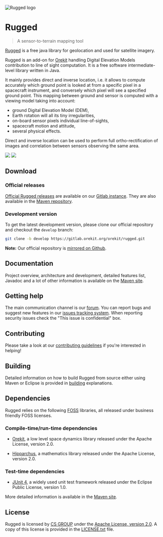 ![Rugged logo](https://www.orekit.org/rugged/img/rugged-logo-small.jpg)

# Rugged

> A sensor-to-terrain mapping tool

[Rugged](www.orekit.org/rugged/  "Rugged homepage") is a free java library for geolocation and used for satellite imagery.

Rugged is an add-on for [Orekit](https://www.orekit.org/ "Orekit homepage") handling Digital Elevation Models contribution to line of sight computation. It is a free software intermediate-level library written in Java.

It mainly provides direct and inverse location, i.e. it allows to compute accurately 
which ground point is looked at from a specific pixel in a spacecraft instrument, 
and conversely which pixel will see a specified ground point. This mapping between 
ground and sensor is computed with a viewing model taking into account:
* ground Digital Elevation Model (DEM), 
* Earth rotation will all its tiny irregularities, 
* on-board sensor pixels individual line-of-sights, 
* spacecraft motion and attitude,
* several physical effects.

Direct and inverse location can be used to perform full ortho-rectification of 
images and correlation between sensors observing the same area.


[![](https://sonar.orekit.org/api/project_badges/measure?project=org.orekit%3Arugged&metric=alert_status)](https://sonar.orekit.org/dashboard?id=org.orekit%3Arugged)
[![](https://sonar.orekit.org/api/project_badges/measure?project=org.orekit%3Arugged&metric=coverage)](https://sonar.orekit.org/dashboard?id=org.orekit%3Arugged)

## Download

### Official releases

[Official Rugged releases](https://gitlab.orekit.org/orekit/rugged/-/releases)
are available on our [Gitlab instance](https://gitlab.orekit.org/). They are
also available in the
[Maven repository](https://mvnrepository.com/artifact/org.orekit/rugged).

### Development version

To get the latest development version, please clone our official repository
and checkout the `develop` branch:

```bash
git clone -b develop https://gitlab.orekit.org/orekit/rugged.git
```
__Note:__ Our official repository is
[mirrored on Github](https://github.com/CS-SI/Rugged).

## Documentation

Project overview, architecture and development, detailed features list,
Javadoc and a lot of other information is available on the
[Maven site](https://www.orekit.org/site-rugged-development/).

## Getting help

The main communication channel is our [forum](https://forum.orekit.org/). You
can report bugs and suggest new features in our
[issues tracking system](https://gitlab.orekit.org/orekit/rugged/-/issues). When
reporting security issues check the "This issue is confidential" box.

## Contributing

Please take a look at our
[contributing guidelines](https://www.orekit.org/site-rugged-latest/contributing.html) if you're
interested in helping!

## Building

Detailed information on how to build Rugged from source either using Maven or
Eclipse is provided in [building](https://www.orekit.org/site-rugged-latest/building.html) explanations.

## Dependencies

Rugged relies on the following
[FOSS](https://en.wikipedia.org/wiki/Free_and_open-source_software) libraries,
all released under business friendly FOSS licenses.

### Compile-time/run-time dependencies

* [Orekit](https://www.orekit.org/), a low level space dynamics library released under
  the Apache License, version 2.0.

* [Hipparchus](https://hipparchus.org/), a mathematics library released under
  the Apache License, version 2.0.

### Test-time dependencies

* [JUnit 4](http://www.junit.org/), a widely used unit test framework released
  under the Eclipse Public License, version 1.0.

More detailed information is available in the
[Maven site](https://www.orekit.org/site-rugged-development/dependencies.html).

## License

Rugged is licensed by [CS GROUP](https://www.c-s.fr/) under
the [Apache License, version 2.0](http://www.apache.org/licenses/LICENSE-2.0.html).
A copy of this license is provided in the [LICENSE.txt](LICENSE.txt) file.
